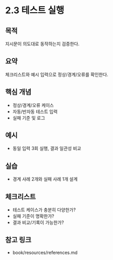 # 2.3 테스트 실행

## 목적
지시문이 의도대로 동작하는지 검증한다.

## 요약
체크리스트와 예시 입력으로 정상/경계/오류를 확인한다.

## 핵심 개념
- 정상/경계/오류 케이스
- 자동/반자동 테스트 입력
- 실패 기준 및 로그

## 예시
- 동일 입력 3회 실행, 결과 일관성 비교

## 실습
- 경계 사례 2개와 실패 사례 1개 설계

## 체크리스트
- 테스트 케이스가 충분히 다양한가?
- 실패 기준이 명확한가?
- 결과 비교/기록이 가능한가?

## 참고 링크
- book/resources/references.md

